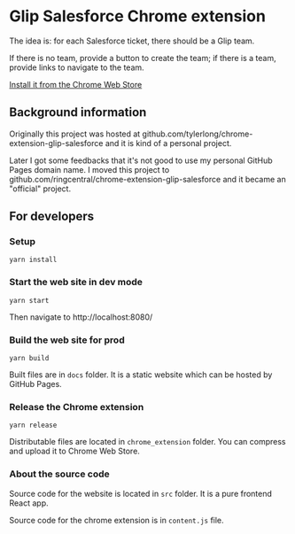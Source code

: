 # Glip Salesforce Chrome extension

The idea is: for each Salesforce ticket, there should be a Glip team.

If there is no team, provide a button to create the team; if there is a team, provide links to navigate to the team.

[Install it from the Chrome Web Store](https://chrome.google.com/webstore/detail/glip-salesforce/gcmccmiceedebolmgjddhklghkaejbei)


## Background information

Originally this project was hosted at github.com/tylerlong/chrome-extension-glip-salesforce and it is kind of a personal project.

Later I got some feedbacks that it's not good to use my personal GitHub Pages domain name. I moved this project to github.com/ringcentral/chrome-extension-glip-salesforce and it became an "official" project.


## For developers

### Setup

```
yarn install
```

### Start the web site in dev mode

```
yarn start
```

Then navigate to http://localhost:8080/


### Build the web site for prod

```
yarn build
```

Built files are in `docs` folder. It is a static website which can be hosted by GitHub Pages.


### Release the Chrome extension

```
yarn release
```

Distributable files are located in `chrome_extension` folder. You can compress and upload it to Chrome Web Store.


### About the source code

Source code for the website is located in `src` folder. It is a pure frontend React app.

Source code for the chrome extension is in `content.js` file.
